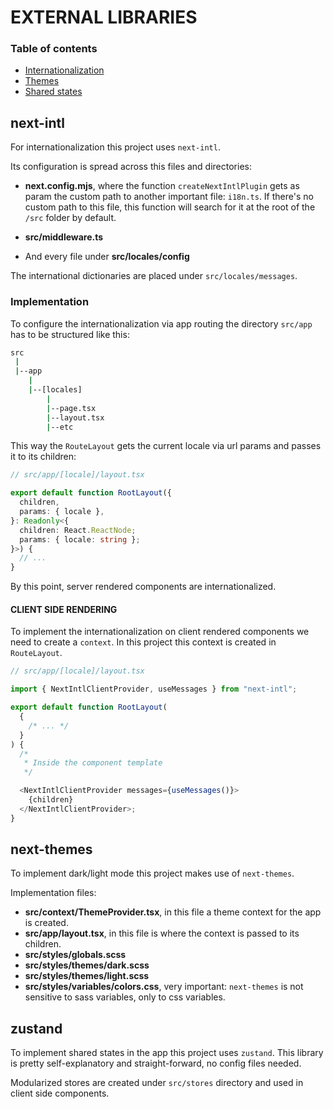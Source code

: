 # EXTERNAL LIBRARIES

### Table of contents

- [Internationalization](#next-intl)
- [Themes](#next-themes)
- [Shared states](#zustand)

## next-intl

For internationalization this project uses `next-intl`.

Its configuration is spread across this files and directories:

- **next.config.mjs**, where the function `createNextIntlPlugin` gets as param the custom path to another important file: `i18n.ts`. If there's no custom path to this file, this function will search for it at the root of the `/src` folder by default.

- **src/middleware.ts**

- And every file under **src/locales/config**

The international dictionaries are placed under `src/locales/messages`.

### Implementation

To configure the internationalization via app routing the directory `src/app` has to be structured like this:

```sh
src
 |
 |--app
    |
    |--[locales]
        |
        |--page.tsx
        |--layout.tsx
        |--etc
```

This way the `RouteLayout` gets the current locale via url params and passes it to its children:

```ts
// src/app/[locale]/layout.tsx

export default function RootLayout({
  children,
  params: { locale },
}: Readonly<{
  children: React.ReactNode;
  params: { locale: string };
}>) {
  // ...
}
```

By this point, server rendered components are internationalized.

#### CLIENT SIDE RENDERING

To implement the internationalization on client rendered components we need to create a `context`. In this project this context is created in `RouteLayout`.

```ts
// src/app/[locale]/layout.tsx

import { NextIntlClientProvider, useMessages } from "next-intl";

export default function RootLayout(
  {
    /* ... */
  }
) {
  /*
   * Inside the component template
   */

  <NextIntlClientProvider messages={useMessages()}>
    {children}
  </NextIntlClientProvider>;
}
```

## next-themes

To implement dark/light mode this project makes use of `next-themes`.

Implementation files:

- **src/context/ThemeProvider.tsx**, in this file a theme context for the app is created.
- **src/app/layout.tsx**, in this file is where the context is passed to its children.
- **src/styles/globals.scss**
- **src/styles/themes/dark.scss**
- **src/styles/themes/light.scss**
- **src/styles/variables/colors.css**, very important: `next-themes` is not sensitive to sass variables, only to css variables.

## zustand

To implement shared states in the app this project uses `zustand`. This library is pretty self-explanatory and straight-forward, no config files needed.

Modularized stores are created under `src/stores` directory and used in client side components.
